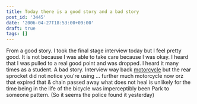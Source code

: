 ```yaml
---
title: Today there is a good story and a bad story
post_id: '3445'
date: '2006-04-27T18:53:00+09:00'
draft: true
tags: []
---
```


From a good story. I took the final stage interview today but I feel pretty good. It is not because I was able to take care because I was okay. I heard that I was pulled to a real good point and was dropped. I heard it many times as a student. A bad story. Interview way back [motorcycle](/tag/yb-1) but the rear sprocket did not notice you're using ... further much motorcycle now orz that expired that & chain passed away what does not heal is unlikely for the time being in the life of the bicycle was imperceptibly been Park to someone pattern. (So ​​it seems the police found it yesterday)
